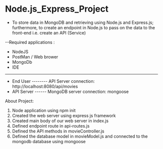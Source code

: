 # Node.js_Express_Project
- To store data in MongoDB and retrieving using Node.js and Express.js; furthermore, to create an endpoint in Node.js to pass on the data to the front-end i.e. create an API (Service)

--Required applications :
- NodeJS
- PostMan / Web brower 
- MongoDb
- IDE

--------------------------------------------------------------------------

- End User -------- API Server connection: http://localhost:8080/api/movies
- API Server ------ MongoDB server connection: mongoose


 About Project:
1.	Node application using npm init
2.	Created the web server using express js framework
3.  Created main body of our web server in index.js 
4. 	Defined endpoint route in api-routes.js
5.	Defined the API methods in movieController.js
6.	Defined the database model in movieModel.js and connected to the mongodb database using mongoose 

